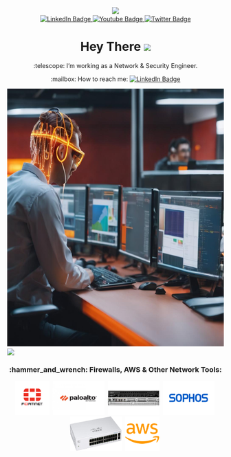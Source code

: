 <!DOCTYPE html>
<html lang="en">
<head>
  <meta charset="UTF-8">
  <meta name="viewport" content="width=device-width, initial-scale=1.0">
</head>
<body>

<div id="header" align="center">
  <img src="https://media1.tenor.com/m/2XNnziYIiFEAAAAC/network-nft-build-your-network.gif" width="200"/>
</div>

<div id="badges" align="center"> 
  <a href="http://linkedin.com/in/abhiraj-vermaa">
    <img src="https://img.shields.io/badge/LinkedIn-blue?style=for-the-badge&logo=linkedin&logoColor=white" alt="LinkedIn Badge"/>
  </a>
  <a href="https://www.youtube.com/@zanjTech">
    <img src="https://img.shields.io/badge/YouTube-red?style=for-the-badge&logo=youtube&logoColor=white" alt="Youtube Badge"/>
  </a>
  <a href="https://twitter.com/Abhiraj03739614">
    <img src="https://img.shields.io/badge/Twitter-blue?style=for-the-badge&logo=twitter&logoColor=white" alt="Twitter Badge"/>
  </a>
</div>



<h1 align="center">
  Hey There
  <img src="https://media.giphy.com/media/hvRJCLFzcasrR4ia7z/giphy.gif" width="30px"/>
</h1>

<p align="center">:telescope: I’m working as a Network & Security Engineer.</p>

<p align="center">:mailbox: How to reach me: 
  <a href="http://linkedin.com/in/abhiraj-vermaa">
    <img src="https://img.shields.io/badge/-Abhiraj-blue?style=flat&logo=Linkedin&logoColor=white" alt="LinkedIn Badge"/>
  </a>
</p>

<div align="center">
  <img src="icons/image1_0.jpg" width="600" height="600"/>
</div>

<img src="https://media.giphy.com/media/WUlplcMpOCEmTGBtBW/giphy.gif" width="30" align="center"> 

<h3 align="center">:hammer_and_wrench: Firewalls, AWS & Other Network Tools:</h3>

<div align="center"> 
  <img src="icons/fortinet.png" title="FORTINET" alt="FORTINET" width="80" height="80"/>&nbsp;
  <img src="icons/palo.jpg" title="PALO" alt="PALO" width="120" height="80"/>&nbsp;
  <img src="icons/router_cisco.jpg" title="ROUTER" alt="ROUTER" width="120" height="80"/>&nbsp;
  <img src="icons/shophos.png" title="SOPHOS" alt="SOPHOS" width="120" height="80"/>&nbsp;
  <img src="icons/cisco sw.jpg" title="SW" alt="SW" width="120" height="80"/>&nbsp;
  <img src="https://github.com/devicons/devicon/blob/master/icons/amazonwebservices/amazonwebservices-plain-wordmark.svg" title="AWS" alt="AWS" width="80" height="80"/>&nbsp;
</div>

</body>
</html>
